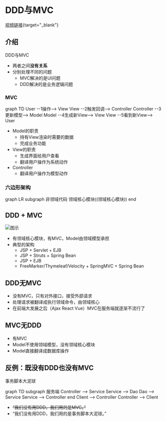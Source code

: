 # DDD与MVC

[视频链接](https://www.bilibili.com/video/BV1F6421u7KF){target="\_blank"}

## 介绍

DDD与MVC

- 两者之间**没有关系**
- 分别处理不同的问题
  - MVC解决的是UI问题
  - DDD解决的是业务逻辑问题

### MVC

<mermaid>
graph TD
User --1操作--> View
View --2触发回调-->  Controller
Controller --3更新模型--> Model
Model --4生成新View--> View
View --5看到新View--> User
</mermaid>

- Model的职责
  - 持有View渲染时需要的数据
  - 完成业务功能
- View的职责
  - 生成界面给用户查看
  - 翻译用户操作为系统动作
- Controller
  - 翻译用户操作为模型动作

### 六边形架构

<mermaid>
graph LR
subgraph 非领域代码
领域核心模块((领域核心模块))
end
</mermaid>

## DDD + MVC

![图示](/ddd/mvc1.png)

- 有领域核心模块，有MVC，Model由领域模型承担
- 典型的架构
  - JSP + Servlet + EJB
  - JSP + Struts + Spring Bean
  - JSP + EJB
  - FreeMarker/Thymeleaf/Velocity + SpringMVC + Spring Bean

## DDD无MVC

- 没有MVC，只有对外接口，接受外部请求
- 处理请求被翻译成执行领域命令，由领域核心
- 在前端大发展之后（Ajax React Vue）MVC在服务端就逐渐不流行了

## MVC无DDD

- 有MVC
- Model不使用领域模型，没有领域核心模块
- Model直接翻译成数据库操作

## 反例：既没有DDD也没有MVC

事务脚本大泥球

<mermaid>
graph TD
subgraph 服务端
Controller --> Service
Service --> Dao
Dao --> Service
Service --> Controller
end
Client --> Controller
Controller --> Client
</mermaid>

- ~~“我们没有用DDD，我们用的是MVC。”~~
- “我们没有用DDD，我们用的是事务脚本大泥球。”

